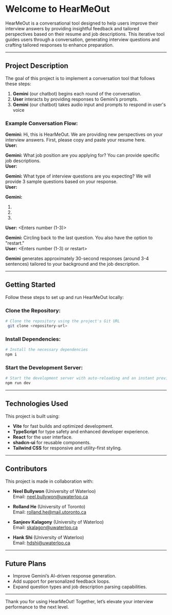 # Welcome to HearMeOut

HearMeOut is a conversational tool designed to help users improve their interview answers by providing insightful feedback and tailored perspectives based on their resume and job descriptions. This iterative tool guides users through a conversation, generating interview questions and crafting tailored responses to enhance preparation.

---

## Project Description

The goal of this project is to implement a conversation tool that follows these steps:

1. **Gemini** (our chatbot) begins each round of the conversation.
2. **User** interacts by providing responses to Gemini’s prompts.
3. **Gemini** (our chatbot) takes audio input and prompts to respond in user's voice

### Example Conversation Flow:

**Gemini:** Hi, this is HearMeOut. We are providing new perspectives on your interview answers. First, please copy and paste your resume here.  
**User:** <Enters resume>

**Gemini:** What job position are you applying for? You can provide specific job descriptions.  
**User:** <Enters job>

**Gemini:** What type of interview questions are you expecting? We will provide 3 sample questions based on your response.  
**User:** <Enter question type>

**Gemini:**
1. <Question1>  
2. <Question2>  
3. <Question3>  
**User:** <Enters number (1-3)>

**Gemini:** Circling back to the last question. You also have the option to "restart."  
**User:** <Enters number (1-3) or restart>

**Gemini** generates approximately 30-second responses (around 3-4 sentences) tailored to your background and the job description.

- - -

## Getting Started

Follow these steps to set up and run HearMeOut locally:

### Clone the Repository:
```sh
# Clone the repository using the project's Git URL
 git clone <repository-url>
```

### Install Dependencies:
```sh
# Install the necessary dependencies
npm i
```

### Start the Development Server:
```sh
# Start the development server with auto-reloading and an instant preview
npm run dev
```

---

## Technologies Used

This project is built using:

- **Vite** for fast builds and optimized development.
- **TypeScript** for type safety and enhanced developer experience.
- **React** for the user interface.
- **shadcn-ui** for reusable components.
- **Tailwind CSS** for responsive and utility-first styling.

---

## Contributors

This project is made in collaboration with:

- **Neel Bullywon** (University of Waterloo)  
  Email: [neel.bullywon@uwaterloo.ca](mailto:neel.bullywon@uwaterloo.ca)

- **Rolland He** (University of Toronto)  
  Email: [rolland.he@mail.utoronto.ca](mailto:rolland.he@mail.utoronto.ca)

- **Sanjeev Kalagony** (University of Waterloo)   
  Email: [skalagon@uwaterloo.ca](mailto:skalagon@uwaterloo.ca)

- **Hank Shi** (University of Waterloo)  
  Email: [hdshi@uwaterloo.ca](mailto:hdshi@uwaterloo.ca)

---

## Future Plans 

- Improve Gemini’s AI-driven response generation.
- Add support for personalized feedback loops.
- Expand question types and job description parsing capabilities.

---

Thank you for using HearMeOut! Together, let’s elevate your interview performance to the next level.

